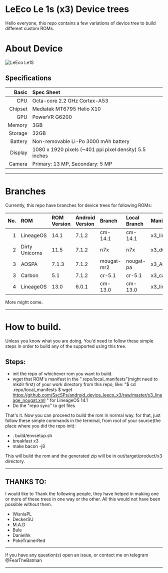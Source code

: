 # LeEco Le 1s (x3) Device trees

Hello everyone, this repo contains a few variations of device tree to build different custom ROMs.

# About Device

![LeEco Le1S](http://cdn2.gsmarena.com/vv/pics/leeco/letv-le-1s-1.jpg "LeEco Le1S")

## Specifications

Basic   | Spec Sheet
-------:|:-------------------------
CPU     | Octa-core 2.2 GHz Cortex-A53
Chipset | Mediatek MT6795 Helio X10
GPU     | PowerVR G6200
Memory  | 3GB
Storage | 32GB
Battery | Non-removable Li-Po 3000 mAh battery
Display | 1080 x 1920 pixels (~401 ppi pixel density) 5.5 inches
Camera  | Primary: 13 MP, Secondary: 5 MP

---

# Branches
Currently, this repo have branches for device trees for following ROMs:

No.| ROM            | ROM Version |Android Version | Branch    | Local Branch | Manifest Name
--:|:---------------|:------------|:---------------|:----------|:-------------|:-------------
1  | LineageOS      | 14.1        | 7.1.2          | cm-14.1   | cm-14.1      | x3_lineage_nougat.xml
2  | Dirty Unicorns | 11.5        | 7.1.2          | n7x       | n7x          | x3_du_nougat.xml
3  | AOSPA          | 7.1.3       | 7.1.2          | mougat-mr2| nougat-pa    | x3_AOSPA_nougat.xml
3  | Carbon         | 5.1         | 7.1.2          | cr-5.1    | cr-5.1       | x3_carbon_nougat.xml
4  | LineageOS      | 13.0        | 6.0.1          | cm-13.0   | cm-13.0      | x3_lineage_mm.xml


More might come.

---

# How to build.
Unless you know what you are doing, You'd need to follow these simple steps in order to build any of the supported using this tree.

## Steps:
* init the repo of whichever rom you want to build.
* wget that ROM's manifest in the ".repo/local_manifests"(might need to mkdir first) of your work directory from this repo, like:
  "$ cd .repo/local_manifests
   $ wget https://github.com/SscSPs/android_device_leeco_x3/raw/master/x3_lineage_nougat.xml "
  for LineageOS 14.1
* Do the "repo sync" to get files

That's it.
Now you can proceed to build the rom in normal way.
for that, just follow these simple commands in the terminal,
from root of your source(the place where you did the repo init):
* . build/envsetup.sh
* breakfast x3
* make bacon -j8

This will build the rom and the generated zip will be in out/target/product/x3 directory.

---

## THANKS TO:
I would like to Thank the following people, they have helped in making one or more of these
trees in one way or the other. All this would not have been possible without them.

* WisniaPL
* DeckerSU
* M.A.D
* Bule
* Danielhk
* PokeTrainerRed

---

If you have any question(s) open an issue, or contact me on telegram @FearTheBatman

---
